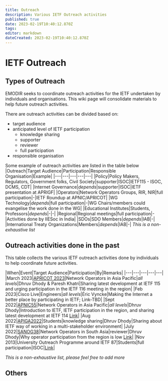 ```yaml
---
title: Outreach
description: Various IETF Outreach activities 
published: true
date: 2023-02-19T10:40:12.870Z
tags: 
editor: markdown
dateCreated: 2023-02-19T10:40:12.870Z
---
```


# IETF Outreach

## Types of Outreach

EMODIR seeks to coordinate outreach activities for the IETF undertaken by individuals and organisations. This wiki page will consolidate materials to help future outreach activities. 

There are outreach activities can be divided based on:
- target audience 
- anticipated level of IETF participation 
	- knowledge sharing
  - supporter
  - reviewer
  - full participation 
- responsible organisation

Some example of outreach activities are listed in the table below 
|Outreach|Target Audience|Participation|Responsible Organisation|Example|
|---|---|---|---|---|
|Policy|Policy Makers, Regulators, Government folks, Civil Society|supporter|ISOC|IETF115 - ISOC, DCMS, CDT|
|Internet Governance|*depends*|supporter|ISOC|IETF presentation at APRIGF|
|Operators|Network Operators Groups, RIR, NIR|full participation|-|IETF Roundup at APNIC/APRICOT|
|WG Technology|*depends*|full participation|-|WG Chairs/members could evangelise the work done in the WG|
|Educational Institutes|Students, Professors|*depends*|-|-|
|Regional|Regional meetings|full participation|-|Activities done by IIESoc in India|
|SDOs|SDO Members|*depends*|IAB|-|
|International Treaty Organizations|Members|*depends*|IAB|-|
*This is a non-exhaustive list*

## Outreach activities done in the past

This table collects the various IETF outreach activities done by individuals to help coordinate future activities. 

|When|Event|Target Audience|Participation|By|Remarks|
|---|---|---|---|---|
|March 2023|[APRICOT 2023](https://2023.apricot.net/program/schedule/#/day/10)|Network Operators in Asia Pacific|*all levels*|Dhruv Dhody & Paresh Khatri|Sharing latest development at IETF 115 and urging participation in the IETF 116 meeting in the region|
|Feb 2023|Cisco Live|Engineers|*all levels*|Éric Vyncke|Making the Internet a better place by participating in IETF; Link-TBD|
|Sept 2022|[APNIC55](https://conference.apnic.net/54/program/schedule/#/day/7/apnic-technical-session-4)|Network Operators in Asia Pacific|*all levels*|Dhruv Dhody|Introduction to IETF, IETF participation in the region, and sharing latest development at IETF 114 [Link](https://conference.apnic.net/54/assets/files/APSG129/ietfroundupforapnic5_1663123974.pdf)|
|Aug 2022|[APIGA2022](https://community.icann.org/display/GSEAPAC/APIGA+2022+Program)|Students|knowledge sharing|Dhruv Dhody|Sharing about IETF way of working in a multi-stakeholder environment|
|July 2022|[SANOG38](https://www.sanog.org/sanog38/program.html)|Network Operators in South Asia|reviewer|Dhruv Dhody|Why operator participation from the region is low [Link](https://www.sanog.org/resources/sanog38/SANOG38_Conference-Dhruv_IETF.pdf)|
|Nov 2013|University Outreach Programme around IETF 87|Students|full participation|ISOC|[Link](https://www.ietf.org/blog/piloting-university-outreach-programme/)|


*This is a non-exhaustive list, please feel free to add more*

## Others



